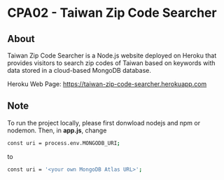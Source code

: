 # CPA02 - Taiwan Zip Code Searcher

## About
Taiwan Zip Code Searcher is a Node.js website deployed on Heroku that provides visitors to search zip codes of Taiwan based on keywords with data stored in a cloud-based MongoDB database.

Heroku Web Page: https://taiwan-zip-code-searcher.herokuapp.com


## Note
To run the project locally, please first donwload nodejs and npm or nodemon. Then, in **app.js**, change

``` bash
const uri = process.env.MONGODB_URI;
```

to

``` bash
const uri = '<your own MongoDB Atlas URL>';
```

